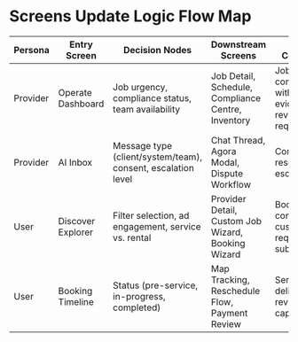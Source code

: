 # Screens Update Logic Flow Map

| Persona | Entry Screen | Decision Nodes | Downstream Screens | Exit Condition |
| --- | --- | --- | --- | --- |
| Provider | Operate Dashboard | Job urgency, compliance status, team availability | Job Detail, Schedule, Compliance Centre, Inventory | Job completed with evidence + review request sent |
| Provider | AI Inbox | Message type (client/system/team), consent, escalation level | Chat Thread, Agora Modal, Dispute Workflow | Conversation resolved or escalated |
| User | Discover Explorer | Filter selection, ad engagement, service vs. rental | Provider Detail, Custom Job Wizard, Booking Wizard | Booking confirmed or custom job request submitted |
| User | Booking Timeline | Status (pre-service, in-progress, completed) | Map Tracking, Reschedule Flow, Payment Review | Service delivered + review captured |
